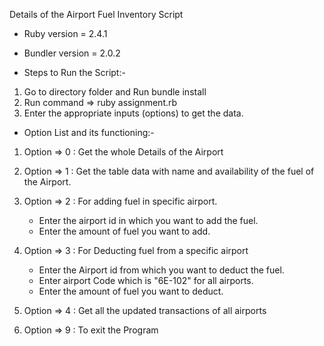 Details of the Airport Fuel Inventory Script

* Ruby version = 2.4.1
* Bundler version = 2.0.2

* Steps to Run the Script:-
1. Go to directory folder and Run bundle install
2. Run command => ruby assignment.rb
3. Enter the appropriate inputs (options) to get the data.

* Option List and its functioning:-

1. Option => 0 : Get the whole Details of the Airport

2. Option => 1 : Get the table data with name and availability of the fuel of the Airport.

3. Option => 2 : For adding fuel in specific airport.
	- Enter the airport id in which you want to add the fuel.
	- Enter the amount of fuel you want to add.

4. Option => 3 : For Deducting fuel from a specific airport
	- Enter the Airport id from which you want to deduct the fuel.
	- Enter airport Code which is "6E-102" for all airports.
	- Enter the amount of fuel you want to deduct.

5. Option => 4 : Get all the updated transactions of all airports

6. Option => 9 : To exit the Program  

